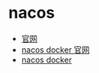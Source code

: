 # nacos
- [官网](https://nacos.io/zh-cn/docs/quick-start-docker.html)
- [nacos docker 官网](https://github.com/nacos-group/nacos-docker/tree/master/example)
- [nacos docker](https://github.com/nacos-group/nacos-docker/)